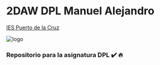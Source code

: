 # 2DAW DPL Manuel Alejandro

[IES Puerto de la Cruz](http://www.iespuertodelacruz.es "IES Puerto de 
la Cruz")

![logo](shorturl.at/mBFG2)

### Repositorio para la asignatura DPL :heavy_check_mark: :fire:	
